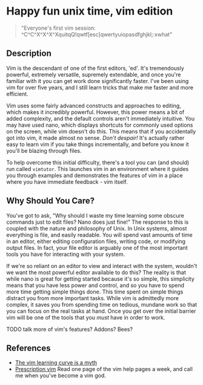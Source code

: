 Happy fun unix time, vim edition
================================

> "Everyone's first vim session: ^C^C^X^X^X^XquitqQ!qwtf[esc]qwertyuiopasdfghjkl;:xwhat"

Description
-----------

Vim is the descendant of one of the first editors, 'ed'. It's tremendously
powerful, extremely versatile, supremely extendable, and once you're familiar
with it you can get work done significantly faster. I've been using vim for over
five years, and I still learn tricks that make me faster and more efficient.

Vim uses some fairly advanced constructs and approaches to editing, which makes
it incredibly powerful.  However, this power means a bit of added complexity,
and the default controls aren't immediately intuitive. You may have used nano,
which displays shortcuts for commonly used options on the screen, while vim
doesn't do this. This means that if you accidentally got into vim, it made
almost no sense. *Don't despair!* It's actually rather easy to learn vim if you
take things incrementally, and before you know it you'll be blazing through
files.

To help overcome this initial difficulty, there's a tool you can (and should)
run called `vimtutor`. This launches vim in an environment where it guides you
through examples and demonstrates the features of vim in a place where you have
immediate feedback - vim itself.

Why Should You Care?
--------------------

You've got to ask, "Why should I waste my time learning some obscure commands
just to edit files? Nano does just fine!" The response to this is coupled with
the nature and philosophy of Unix. In Unix systems, almost everything is file,
and easily readable. You will spend vast amounts of time in an editor, either
editing configuration files, writing code, or modifying output files. In fact,
your file editor is arguably one of the most important tools you have for
interacting with your system.

If we're so reliant on an editor to view and interact with the system, wouldn't
we want the most powerful editor available to do this? The reality is that while
nano is great for getting started because it's so simple, this simplicity means
that you have less power and control, and so you have to spend more time getting
simple things done. This time spent on simple things distract you from more
important tasks. While vim is admittedly more complex, it saves you from
spending time on tedious, mundane work so that you can focus on the real tasks
at hand. Once you get over the initial barrier vim will be one of the tools that
you *must* have in order to work.

TODO talk more of vim's features? Addons? Bees?

References
----------

 * [The vim learning curve is a myth](http://robots.thoughtbot.com/post/13164810557/the-vim-learning-curve-is-a-myth)
 * [Prescription vim](http://rxvim.tumblr.com/) Read one page of the vim help pages a week, and call me when you've become a vim god.
